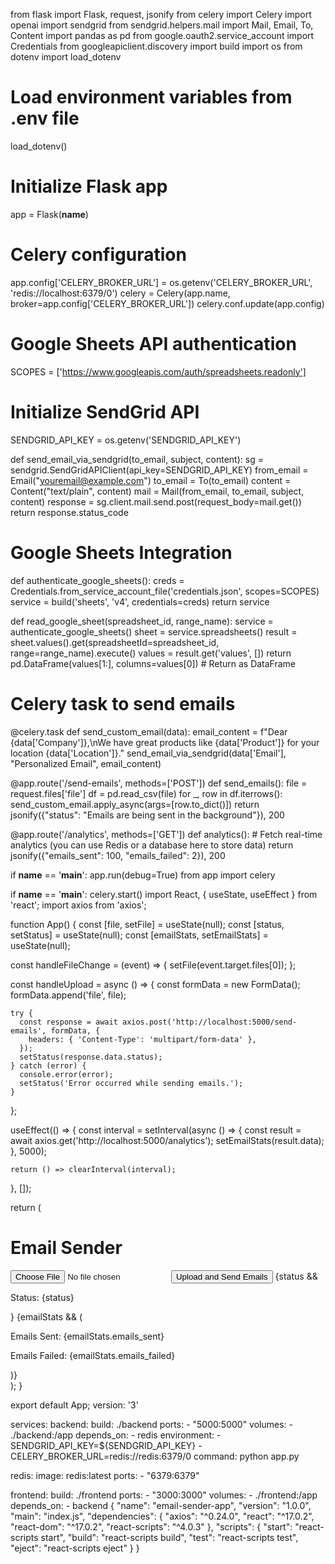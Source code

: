 from flask import Flask, request, jsonify
from celery import Celery
import openai
import sendgrid
from sendgrid.helpers.mail import Mail, Email, To, Content
import pandas as pd
from google.oauth2.service_account import Credentials
from googleapiclient.discovery import build
import os
from dotenv import load_dotenv

# Load environment variables from .env file
load_dotenv()

# Initialize Flask app
app = Flask(__name__)

# Celery configuration
app.config['CELERY_BROKER_URL'] = os.getenv('CELERY_BROKER_URL', 'redis://localhost:6379/0')
celery = Celery(app.name, broker=app.config['CELERY_BROKER_URL'])
celery.conf.update(app.config)

# Google Sheets API authentication
SCOPES = ['https://www.googleapis.com/auth/spreadsheets.readonly']

# Initialize SendGrid API
SENDGRID_API_KEY = os.getenv('SENDGRID_API_KEY')

def send_email_via_sendgrid(to_email, subject, content):
    sg = sendgrid.SendGridAPIClient(api_key=SENDGRID_API_KEY)
    from_email = Email("youremail@example.com")
    to_email = To(to_email)
    content = Content("text/plain", content)
    mail = Mail(from_email, to_email, subject, content)
    response = sg.client.mail.send.post(request_body=mail.get())
    return response.status_code

# Google Sheets Integration
def authenticate_google_sheets():
    creds = Credentials.from_service_account_file('credentials.json', scopes=SCOPES)
    service = build('sheets', 'v4', credentials=creds)
    return service

def read_google_sheet(spreadsheet_id, range_name):
    service = authenticate_google_sheets()
    sheet = service.spreadsheets()
    result = sheet.values().get(spreadsheetId=spreadsheet_id, range=range_name).execute()
    values = result.get('values', [])
    return pd.DataFrame(values[1:], columns=values[0])  # Return as DataFrame

# Celery task to send emails
@celery.task
def send_custom_email(data):
    email_content = f"Dear {data['Company']},\nWe have great products like {data['Product']} for your location {data['Location']}."
    send_email_via_sendgrid(data['Email'], "Personalized Email", email_content)

@app.route('/send-emails', methods=['POST'])
def send_emails():
    file = request.files['file']
    df = pd.read_csv(file)
    for _, row in df.iterrows():
        send_custom_email.apply_async(args=[row.to_dict()])
    return jsonify({"status": "Emails are being sent in the background"}), 200

@app.route('/analytics', methods=['GET'])
def analytics():
    # Fetch real-time analytics (you can use Redis or a database here to store data)
    return jsonify({"emails_sent": 100, "emails_failed": 2}), 200

if __name__ == '__main__':
    app.run(debug=True)
from app import celery

if __name__ == '__main__':
    celery.start()
import React, { useState, useEffect } from 'react';
import axios from 'axios';

function App() {
  const [file, setFile] = useState(null);
  const [status, setStatus] = useState(null);
  const [emailStats, setEmailStats] = useState(null);

  const handleFileChange = (event) => {
    setFile(event.target.files[0]);
  };

  const handleUpload = async () => {
    const formData = new FormData();
    formData.append('file', file);

    try {
      const response = await axios.post('http://localhost:5000/send-emails', formData, {
        headers: { 'Content-Type': 'multipart/form-data' },
      });
      setStatus(response.data.status);
    } catch (error) {
      console.error(error);
      setStatus('Error occurred while sending emails.');
    }
  };

  useEffect(() => {
    const interval = setInterval(async () => {
      const result = await axios.get('http://localhost:5000/analytics');
      setEmailStats(result.data);
    }, 5000);

    return () => clearInterval(interval);
  }, []);

  return (
    <div className="App">
      <h1>Email Sender</h1>
      <input type="file" onChange={handleFileChange} />
      <button onClick={handleUpload}>Upload and Send Emails</button>
      {status && <p>Status: {status}</p>}
      {emailStats && (
        <div>
          <p>Emails Sent: {emailStats.emails_sent}</p>
          <p>Emails Failed: {emailStats.emails_failed}</p>
        </div>
      )}
    </div>
  );
}

export default App;
version: '3'

services:
  backend:
    build: ./backend
    ports:
      - "5000:5000"
    volumes:
      - ./backend:/app
    depends_on:
      - redis
    environment:
      - SENDGRID_API_KEY=${SENDGRID_API_KEY}
      - CELERY_BROKER_URL=redis://redis:6379/0
    command: python app.py

  redis:
    image: redis:latest
    ports:
      - "6379:6379"

  frontend:
    build: ./frontend
    ports:
      - "3000:3000"
    volumes:
      - ./frontend:/app
    depends_on:
      - backend
{
  "name": "email-sender-app",
  "version": "1.0.0",
  "main": "index.js",
  "dependencies": {
    "axios": "^0.24.0",
    "react": "^17.0.2",
    "react-dom": "^17.0.2",
    "react-scripts": "^4.0.3"
  },
  "scripts": {
    "start": "react-scripts start",
    "build": "react-scripts build",
    "test": "react-scripts test",
    "eject": "react-scripts eject"
  }
}





